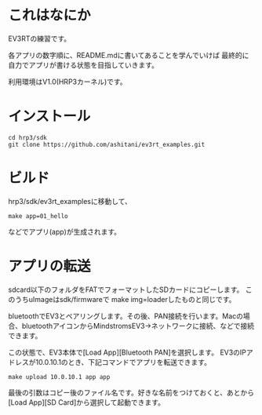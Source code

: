 # これはなにか

EV3RTの練習です。

各アプリの数字順に、README.mdに書いてあることを学んでいけば
最終的に自力でアプリが書ける状態を目指していきます。

利用環境はV1.0(HRP3カーネル)です。

# インストール

```
cd hrp3/sdk
git clone https://github.com/ashitani/ev3rt_examples.git
```

# ビルド

hrp3/sdk/ev3rt_examplesに移動して、

```
make app=01_hello
```
などでアプリ(app)が生成されます。

# アプリの転送

sdcard以下のフォルダをFATでフォーマットしたSDカードにコピーします。
このうちuImageはsdk/firmwareで make img=loaderしたものと同じです。

bluetoothでEV3とペアリングします。その後、PAN接続を行います。Macの場合、bluetoothアイコンからMindstromsEV3->ネットワークに接続、などで接続できます。

この状態で、EV3本体で[Load App][Bluetooth PAN]を選択します。
EV3のIPアドレスが10.0.10.1のとき、下記コマンドでアプリを転送できます。

```
make upload 10.0.10.1 app app
```

最後の引数はコピー後のファイル名です。好きな名前をつけておくと、あとから
[Load App][SD Card]から選択して起動できます。

